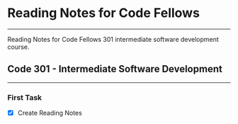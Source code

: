 # Reading Notes for Code Fellows
---
Reading Notes for Code Fellows 301 intermediate software development course.

## Code 301 - Intermediate Software Development
---

### First Task
- [x] Create Reading Notes